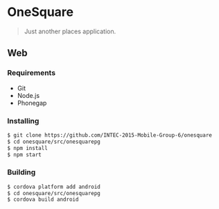 # OneSquare

> Just another places application.

## Web

### Requirements

* Git
* Node.js
* Phonegap

### Installing

```bash
$ git clone https://github.com/INTEC-2015-Mobile-Group-6/onesquare
$ cd onesquare/src/onesquarepg
$ npm install
$ npm start
```

### Building
```bash
$ cordova platform add android
$ cd onesquare/src/onesquarepg
$ cordova build android
```